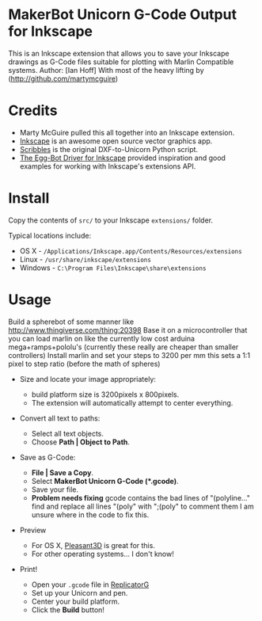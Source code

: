MakerBot Unicorn G-Code Output for Inkscape
===========================================

This is an Inkscape extension that allows you to save your Inkscape drawings as
G-Code files suitable for plotting with Marlin Compatible systems.
Author: [Ian Hoff] With most of the heavy lifting by (http://github.com/martymcguire)

Credits
=======

* Marty McGuire pulled this all together into an Inkscape extension.
* [Inkscape](http://www.inkscape.org/) is an awesome open source vector graphics app.
* [Scribbles](https://github.com/makerbot/Makerbot/tree/master/Unicorn/Scribbles%20Scripts) is the original DXF-to-Unicorn Python script.
* [The Egg-Bot Driver for Inkscape](http://code.google.com/p/eggbotcode/) provided inspiration and good examples for working with Inkscape's extensions API.

Install
=======

Copy the contents of `src/` to your Inkscape `extensions/` folder.

Typical locations include:

* OS X - `/Applications/Inkscape.app/Contents/Resources/extensions`
* Linux - `/usr/share/inkscape/extensions`
* Windows - `C:\Program Files\Inkscape\share\extensions`

Usage
=====

Build a spherebot of some manner like http://www.thingiverse.com/thing:20398
Base it on a microcontroller that you can load marlin on like the currently low cost arduina mega+ramps+pololu's (currently these really are cheaper than smaller controllers)
Install marlin and set your steps to 3200 per mm this sets a 1:1 pixel to step ratio (before the math of spheres)

* Size and locate your image appropriately:
	* build platform size is 3200pixels x 800pixels.
	* The extension will automatically attempt to center everything.
* Convert all text to paths:
	* Select all text objects.
	* Choose **Path | Object to Path**.
* Save as G-Code:
	* **File | Save a Copy**.
	* Select **MakerBot Unicorn G-Code (\*.gcode)**.
	* Save your file.
	* **Problem needs fixing** gcode contains the bad lines of "(polyline..." find and replace all lines "(poly" with ";(poly" to comment them I am unsure where in the code to fix this.
	
* Preview
	* For OS X, [Pleasant3D](http://www.pleasantsoftware.com/developer/pleasant3d/index.shtml) is great for this.
	* For other operating systems... I don't know!
* Print!
	* Open your `.gcode` file in [ReplicatorG](http://replicat.org/)
	* Set up your Unicorn and pen.
	* Center your build platform.
	* Click the **Build** button!

